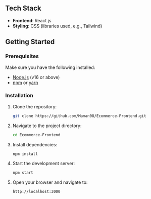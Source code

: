 ## Tech Stack

- **Frontend**: React.js
- **Styling**: CSS (libraries used, e.g., Tailwind)

## Getting Started

### Prerequisites

Make sure you have the following installed:

- [Node.js](https://nodejs.org/) (v16 or above)
- [npm](https://www.npmjs.com/) or [yarn](https://yarnpkg.com/)

### Installation

1. Clone the repository:
   ```bash
   git clone https://github.com/Maman08/Ecommerce-Frontend.git

2. Navigate to the project directory:
   ```bash
   cd Ecommerce-Frontend

3. Install dependencies:
   ```bash
   npm install

4. Start the development server:
   ```bash
   npm start

5. Open your browser and navigate to:
   ```bash
   http://localhost:3000
